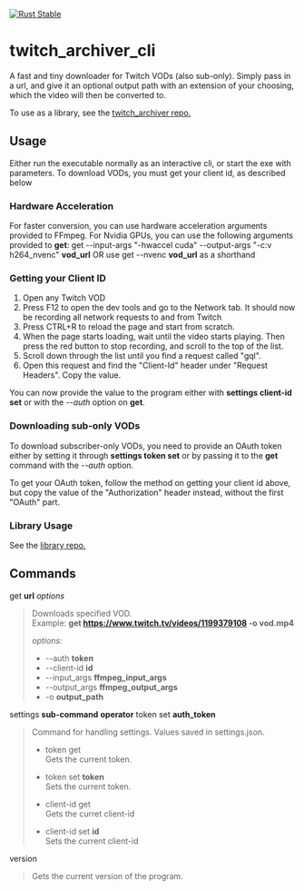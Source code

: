 [![Rust Stable](https://github.com/F0903/twitch_archiver_cli/actions/workflows/rust.yml/badge.svg)](https://github.com/F0903/twitch_archiver_cli/actions/workflows/rust.yml)

# twitch_archiver_cli

A fast and tiny downloader for Twitch VODs (also sub-only).
Simply pass in a url, and give it an optional output path with an extension of your choosing, which the video will then be converted to.

To use as a library, see the [twitch_archiver repo.](https://github.com/F0903/twitch_archiver)

## Usage

Either run the executable normally as an interactive cli, or start the exe with parameters.
To download VODs, you must get your client id, as described below

### Hardware Acceleration

For faster conversion, you can use hardware acceleration arguments provided to FFmpeg.
For Nvidia GPUs, you can use the following arguments provided to **get**:
get --input-args "-hwaccel cuda" --output-args "-c:v h264_nvenc" **vod_url**
OR use get --nvenc **vod_url** as a shorthand

### Getting your Client ID

1. Open any Twitch VOD
2. Press F12 to open the dev tools and go to the Network tab. It should now be recording all network requests to and from Twitch
3. Press CTRL+R to reload the page and start from scratch.
4. When the page starts loading, wait until the video starts playing. Then press the red button to stop recording, and scroll to the top of the list.
5. Scroll down through the list until you find a request called "gql".
6. Open this request and find the "Client-Id" header under "Request Headers". Copy the value.

You can now provide the value to the program either with **settings client-id set** or with the _--auth_ option on **get**.

### Downloading sub-only VODs

To download subscriber-only VODs, you need to provide an OAuth token either by setting it through **settings token set** or by passing it to the **get** command with the _--auth_ option.

To get your OAuth token, follow the method on getting your client id above, but copy the value of the "Authorization" header instead, without the first "OAuth" part.

### Library Usage

See the [library repo.](https://github.com/F0903/twitch_archiver)

## Commands

get **url** _options_

> Downloads specified VOD.  
> Example: **get https://www.twitch.tv/videos/1199379108 -o vod.mp4**
>
> _options:_
>
> - --auth **token**
> - --client-id **id**
> - --input_args **ffmpeg_input_args**
> - --output_args **ffmpeg_output_args**
> - -o **output_path**

settings **sub-command** **operator** token set **auth_token**

> Command for handling settings. Values saved in settings.json.
>
> - token get  
>   Gets the current token.
>
> - token set **token**  
>   Sets the current token.
>
> - client-id get  
>   Gets the curret client-id
>
> - client-id set **id**  
>   Sets the current client-id

version

> Gets the current version of the program.
